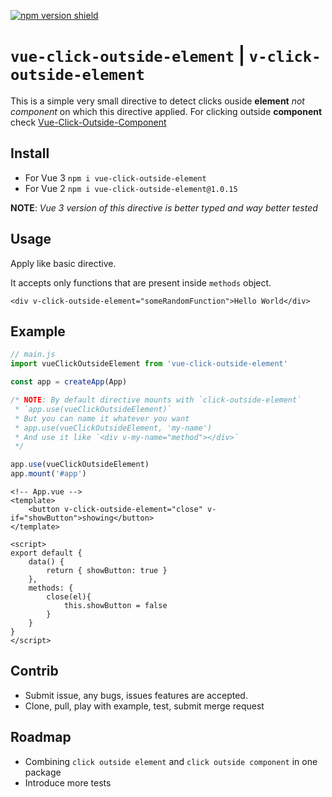 [![npm version shield](https://img.shields.io/npm/v/vue-click-outside-element)](https://www.npmjs.com/package/vue-click-outside-element)

# `vue-click-outside-element` | `v-click-outside-element`
This is a simple very small directive to detect clicks ouside **element** _not component_ on which this directive applied. For clicking outside **component** check [Vue-Click-Outside-Component](https://github.com/ColdHandz/Vue-Click-Outside-Component)

## Install
* For Vue 3 `npm i vue-click-outside-element`
* For Vue 2 `npm i vue-click-outside-element@1.0.15`

**NOTE**: _Vue 3 version of this directive is better typed and way better tested_

## Usage

Apply like basic directive.

It accepts only functions that are present inside `methods` object.

`<div v-click-outside-element="someRandomFunction">Hello World</div>`

## Example

```js
// main.js
import vueClickOutsideElement from 'vue-click-outside-element'

const app = createApp(App)

/* NOTE: By default directive mounts with `click-outside-element`
 * `app.use(vueClickOutsideElement)`
 * But you can name it whatever you want
 * app.use(vueClickOutsideElement, 'my-name')
 * And use it like `<div v-my-name="method"></div>`
 */

app.use(vueClickOutsideElement)
app.mount('#app')
```

```vue
<!-- App.vue -->
<template>
    <button v-click-outside-element="close" v-if="showButton">showing</button>
</template>

<script>
export default {
    data() {
        return { showButton: true }
    },
    methods: {
        close(el){
            this.showButton = false
        }
    }
}
</script>
```

## Contrib

* Submit issue, any bugs, issues features are accepted.
* Clone, pull, play with example, test, submit merge request

## Roadmap

* Combining `click outside element` and `click outside component` in one package
* Introduce more tests

